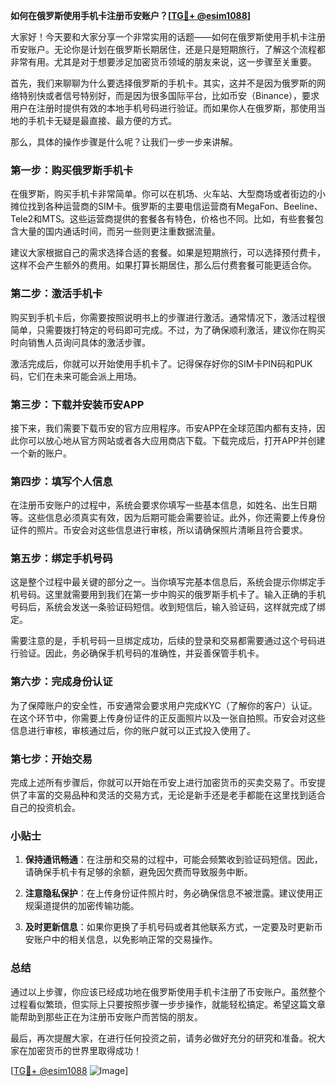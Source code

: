 **如何在俄罗斯使用手机卡注册币安账户？[[TG💪+ @esim1088](https://t.me/s/esim1088)]**

大家好！今天要和大家分享一个非常实用的话题——如何在俄罗斯使用手机卡注册币安账户。无论你是计划在俄罗斯长期居住，还是只是短期旅行，了解这个流程都非常有用。尤其是对于想要涉足加密货币领域的朋友来说，这一步骤至关重要。

首先，我们来聊聊为什么要选择俄罗斯的手机卡。其实，这并不是因为俄罗斯的网络特别快或者信号特别好，而是因为很多国际平台，比如币安（Binance），要求用户在注册时提供有效的本地手机号码进行验证。而如果你人在俄罗斯，那使用当地的手机卡无疑是最直接、最方便的方式。

那么，具体的操作步骤是什么呢？让我们一步一步来讲解。

### 第一步：购买俄罗斯手机卡

在俄罗斯，购买手机卡非常简单。你可以在机场、火车站、大型商场或者街边的小摊位找到各种运营商的SIM卡。俄罗斯的主要电信运营商有MegaFon、Beeline、Tele2和MTS。这些运营商提供的套餐各有特色，价格也不同。比如，有些套餐包含大量的国内通话时间，而另一些则更注重数据流量。

建议大家根据自己的需求选择合适的套餐。如果是短期旅行，可以选择预付费卡，这样不会产生额外的费用。如果打算长期居住，那么后付费套餐可能更适合你。

### 第二步：激活手机卡

购买到手机卡后，你需要按照说明书上的步骤进行激活。通常情况下，激活过程很简单，只需要拨打特定的号码即可完成。不过，为了确保顺利激活，建议你在购买时向销售人员询问具体的激活步骤。

激活完成后，你就可以开始使用手机卡了。记得保存好你的SIM卡PIN码和PUK码，它们在未来可能会派上用场。

### 第三步：下载并安装币安APP

接下来，我们需要下载币安的官方应用程序。币安APP在全球范围内都有支持，因此你可以放心地从官方网站或者各大应用商店下载。下载完成后，打开APP并创建一个新的账户。

### 第四步：填写个人信息

在注册币安账户的过程中，系统会要求你填写一些基本信息，如姓名、出生日期等。这些信息必须真实有效，因为后期可能会需要验证。此外，你还需要上传身份证件的照片。币安会对这些信息进行审核，所以请确保照片清晰且符合要求。

### 第五步：绑定手机号码

这是整个过程中最关键的部分之一。当你填写完基本信息后，系统会提示你绑定手机号码。这里就需要用到我们在第一步中购买的俄罗斯手机卡了。输入正确的手机号码后，系统会发送一条验证码短信。收到短信后，输入验证码，这样就完成了绑定。

需要注意的是，手机号码一旦绑定成功，后续的登录和交易都需要通过这个号码进行验证。因此，务必确保手机号码的准确性，并妥善保管手机卡。

### 第六步：完成身份认证

为了保障账户的安全性，币安通常会要求用户完成KYC（了解你的客户）认证。在这个环节中，你需要上传身份证件的正反面照片以及一张自拍照。币安会对这些信息进行审核，审核通过后，你的账户就可以正式投入使用了。

### 第七步：开始交易

完成上述所有步骤后，你就可以开始在币安上进行加密货币的买卖交易了。币安提供了丰富的交易品种和灵活的交易方式，无论是新手还是老手都能在这里找到适合自己的投资机会。

### 小贴士

1. **保持通讯畅通**：在注册和交易的过程中，可能会频繁收到验证码短信。因此，请确保手机卡有足够的余额，避免因欠费而导致服务中断。
   
2. **注意隐私保护**：在上传身份证件照片时，务必确保信息不被泄露。建议使用正规渠道提供的加密传输功能。

3. **及时更新信息**：如果你更换了手机号码或者其他联系方式，一定要及时更新币安账户中的相关信息，以免影响正常的交易操作。

### 总结

通过以上步骤，你应该已经成功地在俄罗斯使用手机卡注册了币安账户。虽然整个过程看似繁琐，但实际上只要按照步骤一步步操作，就能轻松搞定。希望这篇文章能帮助到那些正在为注册币安账户而苦恼的朋友。

最后，再次提醒大家，在进行任何投资之前，请务必做好充分的研究和准备。祝大家在加密货币的世界里取得成功！

[[TG💪+ @esim1088](https://t.me/s/esim1088) ![Image](https://i.postimg.cc/4NQfJmqS/Snipaste-2025-05-13-00-14-12.png)]